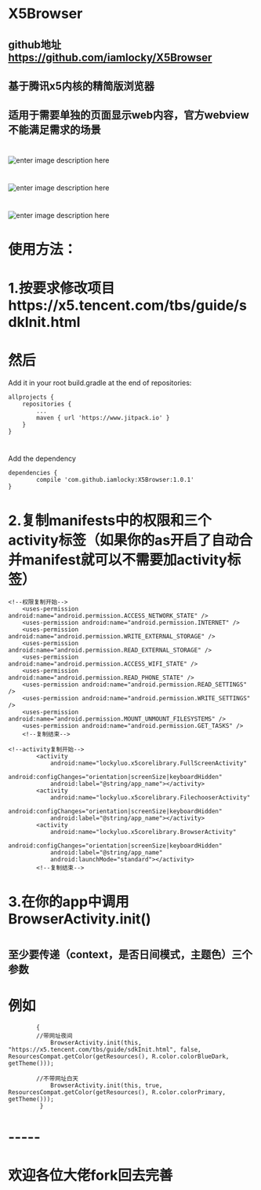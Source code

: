 # X5Browser

## github地址 https://github.com/iamlocky/X5Browser
## 基于腾讯x5内核的精简版浏览器
## 适用于需要单独的页面显示web内容，官方webview不能满足需求的场景
# 
![enter image description here](https://github.com/iamlocky/X5Browser/blob/master/shots/Screenshot_2017-08-13-16-23-04-002_com.example.lo.png?raw=true)
# 
![enter image description here](https://github.com/iamlocky/X5Browser/blob/master/shots/Screenshot_2017-08-13-16-23-30-700_com.example.lo.png?raw=true)
# 
![enter image description here](https://github.com/iamlocky/X5Browser/blob/master/shots/Screenshot_2017-08-13-16-28-02-014_com.example.lo.png?raw=true)
# 

# 使用方法：
# 1.按要求修改项目https://x5.tencent.com/tbs/guide/sdkInit.html

# 然后
Add it in your root build.gradle at the end of repositories:

    allprojects {
		repositories {
			...
			maven { url 'https://www.jitpack.io' }
		}
	}
	
# 
Add the dependency

    dependencies {
	        compile 'com.github.iamlocky:X5Browser:1.0.1'
	}

# 2.复制manifests中的权限和三个activity标签（如果你的as开启了自动合并manifest就可以不需要加activity标签）

```
<!--权限复制开始-->
    <uses-permission android:name="android.permission.ACCESS_NETWORK_STATE" />
    <uses-permission android:name="android.permission.INTERNET" />
    <uses-permission android:name="android.permission.WRITE_EXTERNAL_STORAGE" />
    <uses-permission android:name="android.permission.READ_EXTERNAL_STORAGE" />
    <uses-permission android:name="android.permission.ACCESS_WIFI_STATE" />
    <uses-permission android:name="android.permission.READ_PHONE_STATE" />
    <uses-permission android:name="android.permission.READ_SETTINGS" />
    <uses-permission android:name="android.permission.WRITE_SETTINGS" />
    <uses-permission android:name="android.permission.MOUNT_UNMOUNT_FILESYSTEMS" />
    <uses-permission android:name="android.permission.GET_TASKS" />
    <!--复制结束-->
```

```
<!--activity复制开始-->
        <activity
            android:name="lockyluo.x5corelibrary.FullScreenActivity"
            android:configChanges="orientation|screenSize|keyboardHidden"
            android:label="@string/app_name"></activity>
        <activity
            android:name="lockyluo.x5corelibrary.FilechooserActivity"
            android:configChanges="orientation|screenSize|keyboardHidden"
            android:label="@string/app_name"></activity>
        <activity
            android:name="lockyluo.x5corelibrary.BrowserActivity"
            android:configChanges="orientation|screenSize|keyboardHidden"
            android:label="@string/app_name"
            android:launchMode="standard"></activity>
        <!--复制结束-->
```

# 3.在你的app中调用BrowserActivity.init() 
# 
## **至少要传递（context，是否日间模式，主题色）三个参数**
# 例如

			{
            //带网址夜间
                BrowserActivity.init(this, "https://x5.tencent.com/tbs/guide/sdkInit.html", false, ResourcesCompat.getColor(getResources(), R.color.colorBlueDark, getTheme()));
            
            //不带网址白天
                BrowserActivity.init(this, true, ResourcesCompat.getColor(getResources(), R.color.colorPrimary, getTheme()));
             }


# -----

# 欢迎各位大佬fork回去完善
